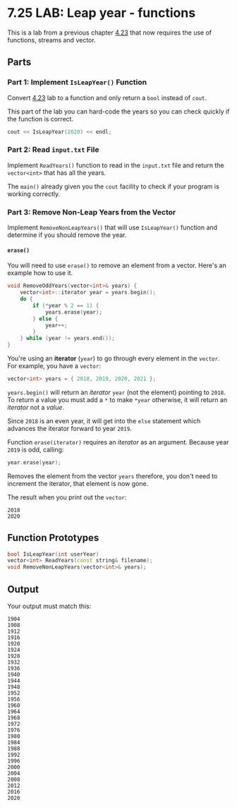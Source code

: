 # 7.25 LAB: Leap year - functions
This is a lab from a previous chapter [4.23]
that now requires the use of functions, streams and vector.

## Parts
### Part 1: Implement `IsLeapYear()` Function
Convert [4.23] lab to a function and only return a `bool` instead of `cout`.

This part of the lab you can hard-code the years so you can check quickly if
the function is correct.
```cpp
cout << IsLeapYear(2020) << endl;
```

### Part 2: Read `input.txt` File
Implement `ReadYears()` function to read in the `input.txt` file and return
the `vector<int>` that has all the years.

The `main()` already given you the `cout` facility to check if your program
is working correctly.

### Part 3: Remove Non-Leap Years from the Vector
Implement `RemoveNonLeapYears()` that will use `IsLeapYear()` function
and determine if you should remove the year.

#### `erase()`
You will need to use `erase()` to remove an element from a vector.
Here's an example how to use it.
```cpp
void RemoveOddYears(vector<int>& years) {
    vector<int>::iterator year = years.begin();
    do {
        if (*year % 2 == 1) {
            years.erase(year);
        } else {
            year++;
        }
    } while (year != years.end());
}
```
You're using an **iterator** (`year`)
to go through every element in the `vector`.
For example, you have a `vector`:
```cpp
vector<int> years = { 2018, 2019, 2020, 2021 };
```
`years.begin()` will return an _iterator_ `year` (not the element) pointing
to `2018`. To return a value you must add a `*` to make `*year` otherwise,
it will return an _iterator_ not a _value_.

Since `2018` is an even year, it will get into the `else` statement which
advances the iterator forward to year `2019`.

Function `erase(iterator)` requires an _iterator_ as an argument.
Because year `2019` is odd, calling:
```cpp
year.erase(year);
```
Removes the element from the vector `years` therefore, you don't need to
increment the iterator, that element is now gone.

The result when you print out the `vector`:
```
2018
2020
```

## Function Prototypes
```cpp
bool IsLeapYear(int userYear)
vector<int> ReadYears(const string& filename);
void RemoveNonLeapYears(vector<int>& years);
```

## Output
Your output must match this:
```
1904
1908
1912
1916
1920
1924
1928
1932
1936
1940
1944
1948
1952
1956
1960
1964
1968
1972
1976
1980
1984
1988
1992
1996
2000
2004
2008
2012
2016
2020
```

[4.23]: ../../04-branches/4.23-optional-leap-year/README.md